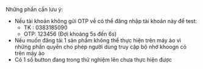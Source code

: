 Những phần cần lưu ý:
- Nếu tài khoản không gửi OTP về có thể đăng nhập tài khoản này để test:
  + TK : 0383185090
  + OTP: 123456 (Đợi khoảng 5s đến 6s)
- Nếu muốn đăng tải 1 sản phẩm không thể thực hiện trên máy ảo vì những phần quyền cho phép người dùng truy cập bộ nhớ khoogn có trên máy ảo
- Có 1 số button đang trong thử nghiệm lên chưa thực hiện được
